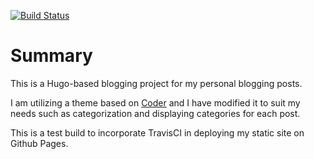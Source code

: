 [![Build Status](https://travis-ci.org/taeyeonkim90/hugo-blog.svg?branch=master)](https://travis-ci.org/taeyeonkim90/hugo-blog)

# Summary
This is a Hugo-based blogging project for my personal blogging posts.

I am utilizing a theme based on [Coder]() and I have modified it to suit my needs such as categorization and displaying categories for each post.

This is a test build to incorporate TravisCI in deploying my static site on Github Pages.